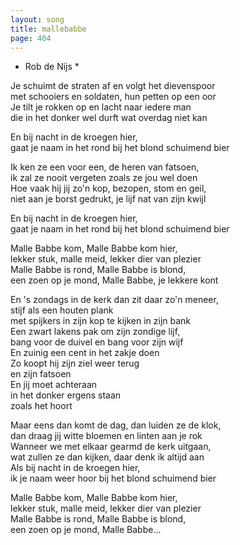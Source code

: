 ```yaml
---
layout: song
title: mallebabbe
page: 404
---
```


* Rob de Nijs *  

Je schuimt de straten af en volgt het dievenspoor  
met schooiers en soldaten, hun petten op een oor  
Je tilt je rokken op en lacht naar iedere man  
die in het donker wel durft wat overdag niet kan  

En bij nacht in de kroegen hier,  
gaat je naam in het rond bij het blond schuimend bier  

Ik ken ze een voor een, de heren van fatsoen,  
ik zal ze nooit vergeten zoals ze jou wel doen  
Hoe vaak hij jij zo'n kop, bezopen, stom en geil,  
niet aan je borst gedrukt, je lijf nat van zijn kwijl  

En bij nacht in de kroegen hier,  
gaat je naam in het rond bij het blond schuimend bier  

Malle Babbe kom, Malle Babbe kom hier,  
lekker stuk, malle meid, lekker dier van plezier  
Malle Babbe is rond, Malle Babbe is blond,  
een zoen op je mond, Malle Babbe, je lekkere kont  

En 's zondags in de kerk dan zit daar zo'n meneer,  
stijf als een houten plank  
met spijkers in zijn kop te kijken in zijn bank  
Een zwart lakens pak om zijn zondige lijf,  
bang voor de duivel en bang voor zijn wijf  
En zuinig een cent in het zakje doen  
Zo koopt hij zijn ziel weer terug  
en zijn fatsoen  
En jij moet achteraan  
in het donker ergens staan  
zoals het hoort  

Maar eens dan komt de dag, dan luiden ze de klok,  
dan draag jij witte bloemen en linten aan je rok  
Wanneer we met elkaar gearmd de kerk uitgaan,  
wat zullen ze dan kijken, daar denk ik altijd aan  
Als bij nacht in de kroegen hier,  
ik je naam weer hoor bij het blond schuimend bier  

Malle Babbe kom, Malle Babbe kom hier,  
lekker stuk, malle meid, lekker dier van plezier  
Malle Babbe is rond, Malle Babbe is blond,  
een zoen op je mond, Malle Babbe...  
